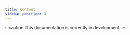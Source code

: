 ```yaml
---
title: Content
sidebar_position: 3
---
```


:::caution
This documentation is currently in development.
:::
